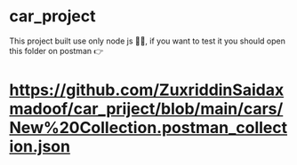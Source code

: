 ﻿# car_project

This project built use only node js 🧑‍💻,
if you want to test it you should open this folder on postman 👉

# https://github.com/ZuxriddinSaidaxmadoof/car_priject/blob/main/cars/New%20Collection.postman_collection.json

